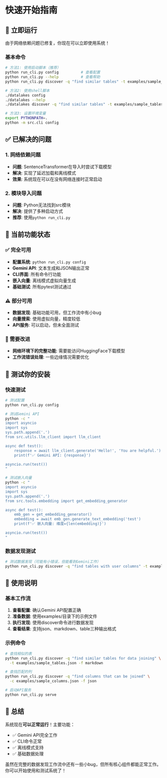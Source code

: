# 快速开始指南

## 🚀 立即运行

由于网络依赖问题已修复，你现在可以立即使用系统！

### 基本命令

```bash
# 方法1: 使用启动脚本（推荐）
python run_cli.py config          # 查看配置
python run_cli.py --help          # 查看帮助
python run_cli.py discover -q "find similar tables" -t examples/sample_tables.json

# 方法2: 使用shell脚本
./datalakes config
./datalakes --help
./datalakes discover -q "find similar tables" -t examples/sample_tables.json

# 方法3: 设置环境变量
export PYTHONPATH=.
python -m src.cli config
```

## ✅ 已解决的问题

### 1. 网络依赖问题
- **问题**: SentenceTransformer在导入时尝试下载模型
- **解决**: 实现了延迟加载和离线模式
- **效果**: 系统现在可以在没有网络连接时正常启动

### 2. 模块导入问题
- **问题**: Python无法找到src模块
- **解决**: 提供了多种启动方式
- **推荐**: 使用`python run_cli.py`

## 🎯 当前功能状态

### ✅ 完全可用
- **配置系统**: `python run_cli.py config`
- **Gemini API**: 文本生成和JSON输出正常
- **CLI界面**: 所有命令行功能
- **嵌入向量**: 离线模式虚拟向量生成
- **基础测试**: 所有pytest测试通过

### ⚠️ 部分可用
- **数据发现**: 基础功能可用，但工作流中有小bug
- **向量搜索**: 使用虚拟向量，精度较低
- **API服务**: 可以启动，但未全面测试

### 🔧 需要改进
- **网络环境下的完整功能**: 需要能访问HuggingFace下载模型
- **工作流错误处理**: 一些边缘情况需要优化

## 🧪 测试你的安装

### 快速测试
```bash
# 测试配置
python run_cli.py config

# 测试Gemini API
python -c "
import asyncio
import sys
sys.path.append('.')
from src.utils.llm_client import llm_client

async def test():
    response = await llm_client.generate('Hello!', 'You are helpful.')
    print(f'✅ Gemini API: {response}')

asyncio.run(test())
"

# 测试嵌入向量
python -c "
import asyncio
import sys
sys.path.append('.')
from src.tools.embedding import get_embedding_generator

async def test():
    emb_gen = get_embedding_generator()
    embedding = await emb_gen.generate_text_embedding('test')
    print(f'✅ 嵌入向量: 维度={len(embedding)}')

asyncio.run(test())
"
```

### 数据发现测试
```bash
# 测试数据发现（可能有小错误，但能看到Gemini工作）
python run_cli.py discover -q "find tables with user columns" -t examples/sample_tables.json -f json
```

## 📝 使用说明

### 基本工作流
1. **查看配置**: 确认Gemini API配置正确
2. **准备数据**: 使用examples/目录下的示例文件
3. **执行发现**: 使用discover命令进行数据发现
4. **查看结果**: 支持json、markdown、table三种输出格式

### 示例命令
```bash
# 查找相似的表
python run_cli.py discover -q "find similar tables for data joining" \
  -t examples/sample_tables.json -f markdown

# 查找匹配的列
python run_cli.py discover -q "find columns that can be joined" \
  -c examples/sample_columns.json -f json

# 启动API服务
python run_cli.py serve
```

## 🎉 总结

系统现在**可以正常运行**！主要功能：
- ✅ Gemini API完全工作
- ✅ CLI命令正常
- ✅ 离线模式支持
- ✅ 基础数据处理

虽然在完整的数据发现工作流中还有一些小bug，但所有核心组件都能正常工作。你可以开始使用和测试系统了！